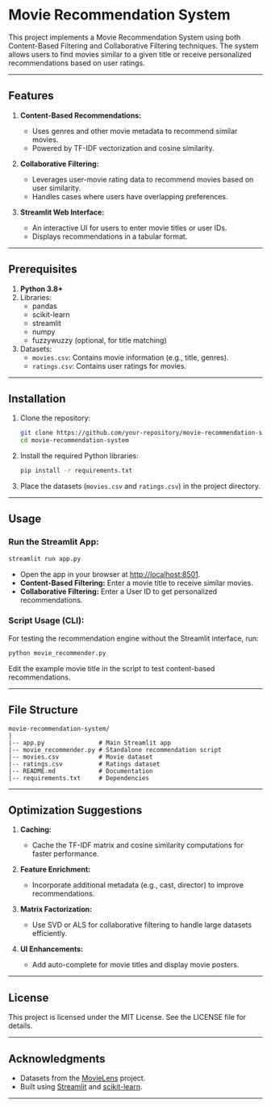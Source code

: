 # Movie Recommendation System

This project implements a Movie Recommendation System using both Content-Based Filtering and Collaborative Filtering techniques. The system allows users to find movies similar to a given title or receive personalized recommendations based on user ratings.

---

## Features

1. **Content-Based Recommendations:**

   - Uses genres and other movie metadata to recommend similar movies.
   - Powered by TF-IDF vectorization and cosine similarity.

2. **Collaborative Filtering:**

   - Leverages user-movie rating data to recommend movies based on user similarity.
   - Handles cases where users have overlapping preferences.

3. **Streamlit Web Interface:**

   - An interactive UI for users to enter movie titles or user IDs.
   - Displays recommendations in a tabular format.

---

## Prerequisites

1. **Python 3.8+**
2. Libraries:
   - pandas
   - scikit-learn
   - streamlit
   - numpy
   - fuzzywuzzy (optional, for title matching)
3. Datasets:
   - `movies.csv`: Contains movie information (e.g., title, genres).
   - `ratings.csv`: Contains user ratings for movies.

---

## Installation

1. Clone the repository:

   ```bash
   git clone https://github.com/your-repository/movie-recommendation-system.git
   cd movie-recommendation-system
   ```

2. Install the required Python libraries:

   ```bash
   pip install -r requirements.txt
   ```

3. Place the datasets (`movies.csv` and `ratings.csv`) in the project directory.

---

## Usage

### Run the Streamlit App:

```bash
streamlit run app.py
```

- Open the app in your browser at [http://localhost:8501](http://localhost:8501).
- **Content-Based Filtering:** Enter a movie title to receive similar movies.
- **Collaborative Filtering:** Enter a User ID to get personalized recommendations.

### Script Usage (CLI):

For testing the recommendation engine without the Streamlit interface, run:

```bash
python movie_recommender.py
```

Edit the example movie title in the script to test content-based recommendations.

---

## File Structure

```
movie-recommendation-system/
|
|-- app.py               # Main Streamlit app
|-- movie_recommender.py # Standalone recommendation script
|-- movies.csv           # Movie dataset
|-- ratings.csv          # Ratings dataset
|-- README.md            # Documentation
|-- requirements.txt     # Dependencies
```

---

## Optimization Suggestions

1. **Caching:**

   - Cache the TF-IDF matrix and cosine similarity computations for faster performance.

2. **Feature Enrichment:**

   - Incorporate additional metadata (e.g., cast, director) to improve recommendations.

3. **Matrix Factorization:**

   - Use SVD or ALS for collaborative filtering to handle large datasets efficiently.

4. **UI Enhancements:**

   - Add auto-complete for movie titles and display movie posters.

---

## License

This project is licensed under the MIT License. See the LICENSE file for details.

---

## Acknowledgments

- Datasets from the [MovieLens](https://grouplens.org/datasets/movielens/) project.
- Built using [Streamlit](https://streamlit.io/) and [scikit-learn](https://scikit-learn.org/).

---

